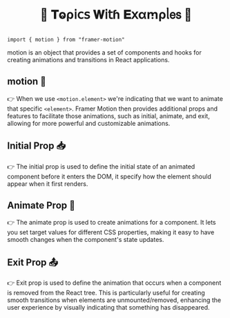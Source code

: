 
<h1  align="center" > 🍄 𝐓ⱺρ𝗂𝖼𝗌 𝐖𝗂𝗍ɦ 𝐄𝗑αꭑρᥣ𝖾𝗌 🥠</h1>

``` TSX

import { motion } from "framer-motion"

```

motion is an object that provides a set of components and hooks for creating animations and transitions in React applications.

## motion 🌠

👉 When we use `<motion.element>` we're indicating that we want to animate that specific `<element>`. Framer Motion then provides additional props and features to facilitate those animations, such as initial, animate, and exit, allowing for more powerful and customizable animations.

## Initial Prop 📥

👉 The initial prop is used to define the initial state of an animated component before it enters the DOM, it specify how the element should appear when it first renders.

## Animate Prop 💫

👉 The animate prop is used to create animations for a component. It lets you set target values for different CSS properties, making it easy to have smooth changes when the component's state updates.

## Exit Prop 📤

👉 Exit prop is used to define the animation that occurs when a component is removed from the React tree. This is particularly useful for creating smooth transitions when elements are unmounted/removed, enhancing the user experience by visually indicating that something has disappeared.